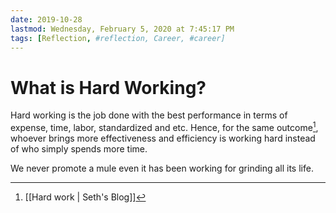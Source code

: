 ```yaml
---
date: 2019-10-28
lastmod: Wednesday, February 5, 2020 at 7:45:17 PM
tags: [Reflection, #reflection, Career, #career]
---
```

# What is Hard Working?

Hard working is the job done with the best performance in terms of expense, time, labor, standardized and etc. Hence, for the same outcome[^11E6E16C603F], whoever brings more effectiveness and efficiency is working hard instead of who simply spends more time.

We never promote a mule even it has been working for grinding all its life.


[^11E6E16C603F]: [[Hard work | Seth's Blog]]
